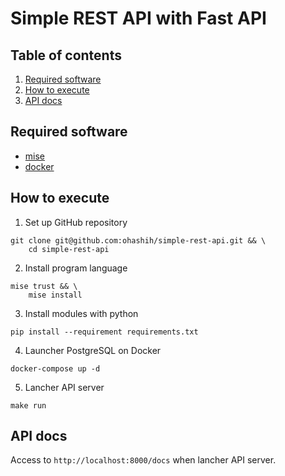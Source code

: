 # Simple REST API with Fast API

## Table of contents

1. [Required software](https://github.com/ohashih/simple-rest-api?tab=readme-ov-file#required-software)
2. [How to execute](https://github.com/ohashih/simple-rest-api?tab=readme-ov-file#how-to-execute)
3. [API docs](https://github.com/ohashih/simple-rest-api?tab=readme-ov-file#api-docs)

## Required software

- [mise](https://github.com/jdx/mise)
- [docker](https://www.docker.com/ja-jp/)

## How to execute

1. Set up GitHub repository

```shell
git clone git@github.com:ohashih/simple-rest-api.git && \
    cd simple-rest-api
```

2. Install program language

```shell
mise trust && \
    mise install
```

3. Install modules with python

```shell
pip install --requirement requirements.txt
```

4. Launcher PostgreSQL on Docker

```shell
docker-compose up -d
```

5. Lancher API server

```shell
make run
```

## API docs

Access to `http://localhost:8000/docs` when lancher API server.
